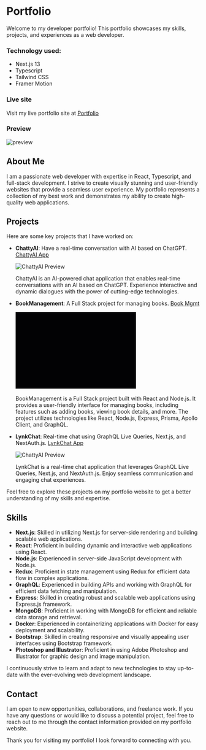 # Portfolio

Welcome to my developer portfolio! This portfolio showcases my skills, projects, and experiences as a web developer.

### Technology used:

- Next.js 13
- Typescript
- Tailwind CSS
- Framer Motion

### Live site

Visit my live portfolio site at [Portfolio](https://www.giorgiosavron.com/)

### Preview

![preview](/app/assets/images/demo.gif)

## About Me

I am a passionate web developer with expertise in React, Typescript, and full-stack development. I strive to create visually stunning and user-friendly websites that provide a seamless user experience. My portfolio represents a collection of my best work and demonstrates my ability to create high-quality web applications.

## Projects

Here are some key projects that I have worked on:

- **ChattyAI**: Have a real-time conversation with AI based on ChatGPT. [ChattyAI App](https://chatty-ai-kappa.vercel.app/assets/)

  <img src="/app/assets/images/readme/aichat.gif" alt="ChattyAI Preview" height="200">

  ChattyAI is an AI-powered chat application that enables real-time conversations with an AI based on ChatGPT. Experience interactive and dynamic dialogues with the power of cutting-edge technologies.

- **BookManagement**: A Full Stack project for managing books. [Book Mgmt](https://book-management-system.herokuapp.com/)

    <img src="/app/assets/images/readme/book.gif" alt="Book Mgmt Preview" height="200">

  BookManagement is a Full Stack project built with React and Node.js. It provides a user-friendly interface for managing books, including features such as adding books, viewing book details, and more. The project utilizes technologies like React, Node.js, Express, Prisma, Apollo Client, and GraphQL.

- **LynkChat**: Real-time chat using GraphQL Live Queries, Next.js, and NextAuth.js. [LynkChat App](https:/lynk-chat.vercel.app)

  <img src="/app/assets/images/readme/chat.gif" alt="ChattyAI Preview" height="200">

  LynkChat is a real-time chat application that leverages GraphQL Live Queries, Next.js, and NextAuth.js. Enjoy seamless communication and engaging chat experiences.

Feel free to explore these projects on my portfolio website to get a better understanding of my skills and expertise.

## Skills

- **Next.js**: Skilled in utilizing Next.js for server-side rendering and building scalable web applications.
- **React**: Proficient in building dynamic and interactive web applications using React.
- **Node.js**: Experienced in server-side JavaScript development with Node.js.
- **Redux**: Proficient in state management using Redux for efficient data flow in complex applications.
- **GraphQL**: Experienced in building APIs and working with GraphQL for efficient data fetching and manipulation.
- **Express**: Skilled in creating robust and scalable web applications using Express.js framework.
- **MongoDB**: Proficient in working with MongoDB for efficient and reliable data storage and retrieval.
- **Docker**: Experienced in containerizing applications with Docker for easy deployment and scalability.
- **Bootstrap**: Skilled in creating responsive and visually appealing user interfaces using Bootstrap framework.
- **Photoshop and Illustrator**: Proficient in using Adobe Photoshop and Illustrator for graphic design and image manipulation.

I continuously strive to learn and adapt to new technologies to stay up-to-date with the ever-evolving web development landscape.

## Contact

I am open to new opportunities, collaborations, and freelance work. If you have any questions or would like to discuss a potential project, feel free to reach out to me through the contact information provided on my portfolio website.

Thank you for visiting my portfolio! I look forward to connecting with you.
